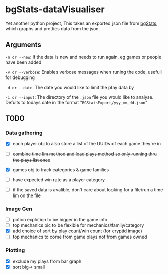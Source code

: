 # bgStats-dataVisualiser
 
Yet another python project, This takes an exported json file from [bgStats](https://www.bgstatsapp.com/), which graphs and pretties data from the json. 



## Arguments
`-n or --new`: If the data is new and needs to run again, eg games or people have been added

`-v or --verbose`: Enables verbose messages when runing the code, usefull for debugging

`-d or --date`: The date you would like to limit the play data by

`-i or --input`: The directory of the `.json` file you would like to analyse. Defults to todays date in the format "`BGStatsExport/yyy_mm_dd.json`"

## TODO
### Data gathering
- [X] each player obj to also store a list of the UUIDs of each game they're in
- [ ] ~~combine time lim method and load plays method so only running thru the plays list once~~
- [x] games obj to track categories & game families
- [ ] have expected win rate as a player category
- [ ] if the saved data is avalible, don't care about looking for a file/run a time lim on the file


### Image Gen
- [ ] potion explotion to be bigger in the game info
- [ ] top mechanics pic to be flexible for mechanics/family/category
- [x] add choice of sort by play count/win count (for cryptid image)
- [ ] top mechanics to come from game plays not from games owned

### Plotting
- [x] exclude my plays from bar graph
- [x] sort big→ small
